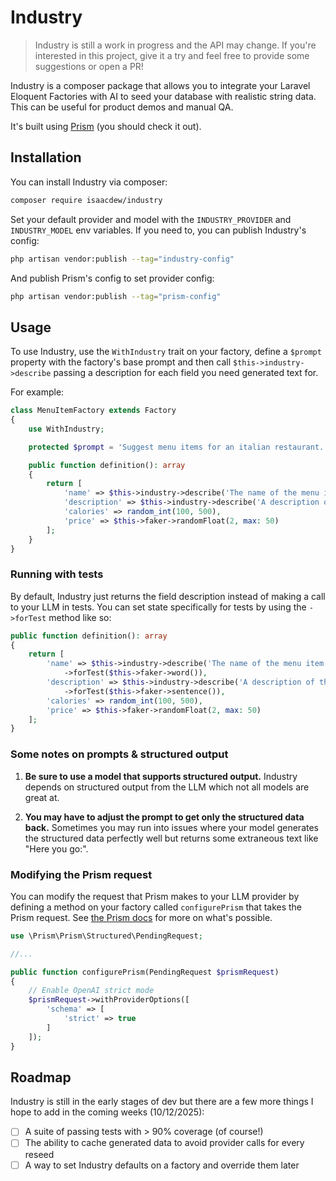 # Industry

> Industry is still a work in progress and the API may change. If you're interested in this project, give it a try and feel free to provide some suggestions or open a PR!

Industry is a composer package that allows you to integrate your Laravel Eloquent Factories with AI to seed your database with realistic string data. This can be useful for product demos and manual QA.

It's built using [Prism](https://prismphp.com/) (you should check it out).

## Installation

You can install Industry via composer:

```bash
composer require isaacdew/industry
```

Set your default provider and model with the `INDUSTRY_PROVIDER` and `INDUSTRY_MODEL` env variables. If you need to, you can publish Industry's config:

```bash
php artisan vendor:publish --tag="industry-config"
```

And publish Prism's config to set provider config:
```bash
php artisan vendor:publish --tag="prism-config"
```

## Usage

To use Industry, use the `WithIndustry` trait on your factory, define a `$prompt` property with the factory's base prompt and then call `$this->industry->describe` passing a description for each field you need generated text for.

For example:

```php
class MenuItemFactory extends Factory
{
    use WithIndustry;

    protected $prompt = 'Suggest menu items for an italian restaurant.';

    public function definition(): array
    {
        return [
            'name' => $this->industry->describe('The name of the menu item.'),
            'description' => $this->industry->describe('A description of the menu item.'),
            'calories' => random_int(100, 500),
            'price' => $this->faker->randomFloat(2, max: 50)
        ];
    }
}
```

### Running with tests

By default, Industry just returns the field description instead of making a call to your LLM in tests. You can set state specifically for tests by using the `->forTest` method like so:

```php
public function definition(): array
{
    return [
        'name' => $this->industry->describe('The name of the menu item.')
            ->forTest($this->faker->word()),
        'description' => $this->industry->describe('A description of the menu item.')
            ->forTest($this->faker->sentence()),
        'calories' => random_int(100, 500),
        'price' => $this->faker->randomFloat(2, max: 50)
    ];
}
```

### Some notes on prompts & structured output

1. **Be sure to use a model that supports structured output.** Industry depends on structured output from the LLM which not all models are great at.

2. **You may have to adjust the prompt to get only the structured data back.** Sometimes you may run into issues where your model generates the structured data perfectly well but returns some extraneous text like "Here you go:".

### Modifying the Prism request

You can modify the request that Prism makes to your LLM provider by defining a method on your factory called `configurePrism` that takes the Prism request. See [the Prism docs](https://prismphp.com/core-concepts/structured-output.html) for more on what's possible.

```php
use \Prism\Prism\Structured\PendingRequest;

//...

public function configurePrism(PendingRequest $prismRequest)
{
    // Enable OpenAI strict mode
    $prismRequest->withProviderOptions([
        'schema' => [
            'strict' => true
        ]
    ]);
}
```

## Roadmap

Industry is still in the early stages of dev but there are a few more things I hope to add in the coming weeks (10/12/2025):

- [ ] A suite of passing tests with > 90% coverage (of course!)
- [ ] The ability to cache generated data to avoid provider calls for every reseed
- [ ] A way to set Industry defaults on a factory and override them later
